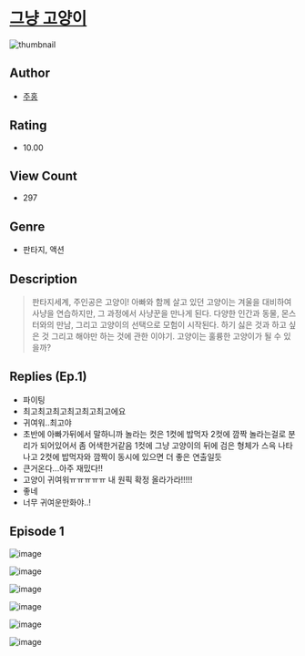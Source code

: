 # [그냥 고양이](https://comic.naver.com/challenge/list?titleId=810029)
![thumbnail](https://image-comic.pstatic.net/user_contents_data/challenge_comic/2023/05/23/upload_4134698294350852965_480x623.jpeg)

## Author
- [주홍](https://comic.naver.com/artistTitle?id=366771)

## Rating
- 10.00

## View Count
- 297

## Genre
- 판타지, 액션

## Description
> 판타지세계, 주인공은 고양이! 아빠와 함께 살고 있던 고양이는 겨울을 대비하여 사냥을 연습하지만, 그 과정에서 사냥꾼을 만나게 된다. 다양한 인간과 동물, 몬스터와의 만남, 그리고 고양이의 선택으로 모험이 시작된다. 하기 싫은 것과 하고 싶은 것 그리고 해야만 하는 것에 관한 이야기. 고양이는 훌륭한 고양이가 될 수 있을까?

## Replies (Ep.1)
- 파이팅
- 최고최고최고최고최고최고에요
- 귀여워..최고야
- 초반에 아빠가뒤에서 말하니까 놀라는 컷은 1컷에 밥먹자 2컷에 깜짝 놀라는걸로 분리가 되어있어서 좀 어색한거같음 1컷에 그냥 고양이의 뒤에 검은 형체가 스윽 나타나고 2컷에 밥먹자와 깜짝이 동시에 있으면 더 좋은 연출일듯
- 큰거온다...아주 재밌다!!
- 고양이 귀여워ㅠㅠㅠㅠㅠ 내 원픽 확정 올라가라!!!!!
- 좋네
- 너무 귀여운만화야..!

## Episode 1
![image](https://image-comic.pstatic.net/user_contents_data/challenge_comic/2023/05/23/366771/upload_3546131914884789813.jpeg)

![image](https://image-comic.pstatic.net/user_contents_data/challenge_comic/2023/05/23/366771/upload_4049692868601000548.jpeg)

![image](https://image-comic.pstatic.net/user_contents_data/challenge_comic/2023/05/23/366771/upload_7147837364850932020.jpeg)

![image](https://image-comic.pstatic.net/user_contents_data/challenge_comic/2023/05/23/366771/upload_7365462593185068389.jpeg)

![image](https://image-comic.pstatic.net/user_contents_data/challenge_comic/2023/05/23/366771/upload_7293127917958410594.jpeg)

![image](https://image-comic.pstatic.net/user_contents_data/challenge_comic/2023/05/23/366771/upload_3689629203176173874.jpeg)
